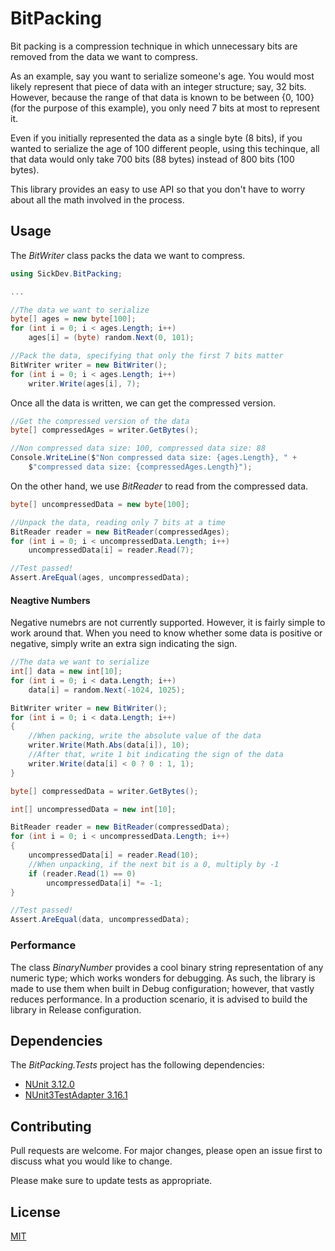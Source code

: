 # BitPacking

Bit packing is a compression technique in which unnecessary bits are removed from the data we want to compress.

As an example, say you want to serialize someone's age. You would most likely represent that piece of data with an integer structure; say, 32 bits. However, because the range of that data is known to be between {0, 100} (for the purpose of this example), you only need 7 bits at most to represent it. 

Even if you initially represented the data as a single byte (8 bits), if you wanted to serialize the age of 100 different people, using this techinque, all that data would only take 700 bits (88 bytes) instead of 800 bits (100 bytes).

This library provides an easy to use API so that you don't have to worry about all the math involved in the process.

## Usage
The *BitWriter* class packs the data we want to compress.

```csharp
using SickDev.BitPacking;

...

//The data we want to serialize
byte[] ages = new byte[100];
for (int i = 0; i < ages.Length; i++)
    ages[i] = (byte) random.Next(0, 101);

//Pack the data, specifying that only the first 7 bits matter
BitWriter writer = new BitWriter();
for (int i = 0; i < ages.Length; i++)
    writer.Write(ages[i], 7);
```

Once all the data is written, we can get the compressed version.
```csharp
//Get the compressed version of the data
byte[] compressedAges = writer.GetBytes();

//Non compressed data size: 100, compressed data size: 88
Console.WriteLine($"Non compressed data size: {ages.Length}, " +
    $"compressed data size: {compressedAges.Length}");
```

On the other hand, we use *BitReader* to read from the compressed data.
```csharp
byte[] uncompressedData = new byte[100];

//Unpack the data, reading only 7 bits at a time
BitReader reader = new BitReader(compressedAges);
for (int i = 0; i < uncompressedData.Length; i++)
    uncompressedData[i] = reader.Read(7);

//Test passed!
Assert.AreEqual(ages, uncompressedData);
```

#### Neagtive Numbers
Negative numebrs are not currently supported. However, it is fairly simple to work around that. When you need to know whether some data is positive or negative, simply write an extra sign indicating the sign.

```csharp
//The data we want to serialize
int[] data = new int[10];
for (int i = 0; i < data.Length; i++)
    data[i] = random.Next(-1024, 1025);

BitWriter writer = new BitWriter();
for (int i = 0; i < data.Length; i++)
{
    //When packing, write the absolute value of the data
    writer.Write(Math.Abs(data[i]), 10);
    //After that, write 1 bit indicating the sign of the data
    writer.Write(data[i] < 0 ? 0 : 1, 1);
}

byte[] compressedData = writer.GetBytes();

int[] uncompressedData = new int[10];

BitReader reader = new BitReader(compressedData);
for (int i = 0; i < uncompressedData.Length; i++)
{
    uncompressedData[i] = reader.Read(10);
    //When unpacking, if the next bit is a 0, multiply by -1
    if (reader.Read(1) == 0)
        uncompressedData[i] *= -1;
}

//Test passed!
Assert.AreEqual(data, uncompressedData);
```

### Performance
The class _BinaryNumber_ provides a cool binary string representation of any numeric type; which works wonders for debugging. As such, the library is made to use them when built in Debug configuration; however, that vastly reduces performance. In a production scenario, it is advised to build the library in Release configuration.

## Dependencies

The _BitPacking.Tests_ project has the following dependencies:
- [NUnit 3.12.0](https://www.nuget.org/packages/NUnit/3.12.0)
- [NUnit3TestAdapter 3.16.1](https://www.nuget.org/packages/NUnit3TestAdapter/3.16.1)

## Contributing
Pull requests are welcome. For major changes, please open an issue first to discuss what you would like to change.

Please make sure to update tests as appropriate.

## License
[MIT](/blob/master/LICENSE.md)
